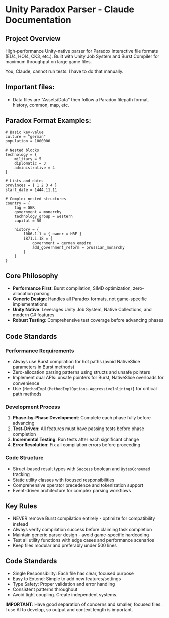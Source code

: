 # Unity Paradox Parser - Claude Documentation

## Project Overview
High-performance Unity-native parser for Paradox Interactive file formats (EU4, HOI4, CK3, etc.). Built with Unity Job System and Burst Compiler for maximum throughput on large game files.

You, Claude, cannot run tests. I have to do that manually.

## Important files:
- Data files are "Assets\Data" then follow a Paradox filepath format. history, common, map, etc.

## Paradox Format Examples:
```
# Basic key-value
culture = "german"
population = 1000000

# Nested blocks
technology = {
    military = 5
    diplomatic = 3
    administrative = 4
}

# Lists and dates
provinces = { 1 2 3 4 }
start_date = 1444.11.11

# Complex nested structures
country = {
    tag = GER
    government = monarchy
    technology_group = western
    capital = 50

    history = {
        1066.1.1 = { owner = HRE }
        1871.1.18 = {
            government = german_empire
            add_government_reform = prussian_monarchy
        }
    }
}
```

## Core Philosophy
- **Performance First**: Burst compilation, SIMD optimization, zero-allocation parsing
- **Generic Design**: Handles all Paradox formats, not game-specific implementations
- **Unity Native**: Leverages Unity Job System, Native Collections, and modern C# features
- **Robust Testing**: Comprehensive test coverage before advancing phases

## Code Standards

### Performance Requirements
- Always use Burst compilation for hot paths (avoid NativeSlice parameters in Burst methods)
- Zero-allocation parsing patterns using structs and unsafe pointers
- Implement dual APIs: unsafe pointers for Burst, NativeSlice overloads for convenience
- Use `[MethodImpl(MethodImplOptions.AggressiveInlining)]` for critical path methods

### Development Process
1. **Phase-by-Phase Development**: Complete each phase fully before advancing
2. **Test-Driven**: All features must have passing tests before phase completion
3. **Incremental Testing**: Run tests after each significant change
4. **Error Resolution**: Fix all compilation errors before proceeding

### Code Structure
- Struct-based result types with `Success` boolean and `BytesConsumed` tracking
- Static utility classes with focused responsibilities
- Comprehensive operator precedence and tokenization support
- Event-driven architecture for complex parsing workflows

## Key Rules
- NEVER remove Burst compilation entirely - optimize for compatibility instead
- Always verify compilation success before claiming task completion
- Maintain generic parser design - avoid game-specific hardcoding
- Test all utility functions with edge cases and performance scenarios
- Keep files modular and preferably under 500 lines

## Code Standards
- Single Responsibility: Each file has clear, focused purpose
- Easy to Extend: Simple to add new features/settings
- Type Safety: Proper validation and error handling
- Consistent patterns throughout
- Avoid tight coupling. Create independent systems.

**IMPORTANT**: Have good separation of concerns and smaller, focused files. I use AI to develop, so output and context length is important.
